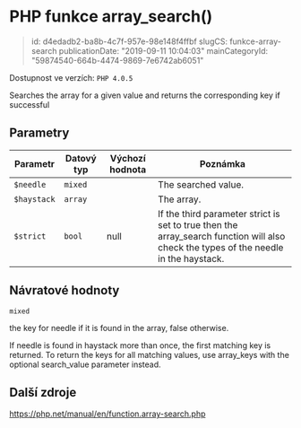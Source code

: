 PHP funkce array_search()
================================

> id: d4edadb2-ba8b-4c7f-957e-98e148f4ffbf
> slugCS: funkce-array-search
> publicationDate: "2019-09-11 10:04:03"
> mainCategoryId: "59874540-664b-4474-9869-7e6742ab6051"

Dostupnost ve verzích: `PHP 4.0.5`

Searches the array for a given value and returns the corresponding key if successful


Parametry
--------------

| Parametr | Datový typ | Výchozí hodnota | Poznámka |
|-----|-----|-----|-----|
| `$needle` | `mixed` |  | The searched value. |
| `$haystack` | `array` |  | The array. |
| `$strict` | `bool` | null | If the third parameter strict is set to true then the array_search function will also check the types of the needle in the haystack. |


Návratové hodnoty
----------------

`mixed`

the key for needle if it is found in the
array, false otherwise.
</p>
<p>
If needle is found in haystack
more than once, the first matching key is returned. To return the keys for
all matching values, use array_keys with the optional
search_value parameter instead.

Další zdroje
------------

https://php.net/manual/en/function.array-search.php
